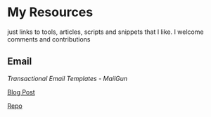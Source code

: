 My Resources
=========

just links to tools, articles, scripts and snippets that I like. I welcome comments and contributions


## Email

*Transactional Email Templates - MailGun*

[Blog Post](http://blog.mailgun.com/transactional-html-email-templates/)

[Repo](https://github.com/mailgun/transactional-email-templates)
